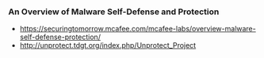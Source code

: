 
### An Overview of Malware Self-Defense and Protection
- https://securingtomorrow.mcafee.com/mcafee-labs/overview-malware-self-defense-protection/
- http://unprotect.tdgt.org/index.php/Unprotect_Project
